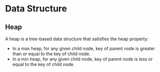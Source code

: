 # Data Structure

## Heap

A heap is a tree-based data structure that satisfies the heap property:
- In a max heap, for any given child node, key of parent node is greater
than or equal to the key of child node.
- In a min heap, for any given child node, key of parent node is less or
equal to the key of child node.
